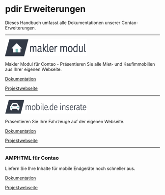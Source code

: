 # pdir Erweiterungen

Dieses Handbuch umfasst alle Dokumentationen unserer Contao-Erweiterungen.  



---

![](img/maklermodul_logo.png)

Makler Modul für Contao - Präsentieren Sie alle Miet- und Kaufimmobilien aus Ihrer eigenen Webseite.

[Dokumentation](https://docs.maklermodul.de/)

[Projektwebseite](https://www.maklermodul.de/)

---

![](img/mobilemodul_logo_267x45px.png)

Präsentieren Sie Ihre Fahrzeuge auf der eigenen Webseite.

[Dokumentation](https://docs.pdir.de/amphtml.html)

[Projektwebseite](https://pdir.de/mobile-de-integration-fuer-contao-cms.html)

---


### AMPHTML für Contao

Liefern Sie Ihre Inhalte für mobile Endgeräte noch schneller aus.

[Dokumentation](https://docs.pdir.de/mobilede.html)

[Projektwebseite](https://pdir.de/news/amphtml-beschleunigte-mobile-seiten-fuer-contao.html)





